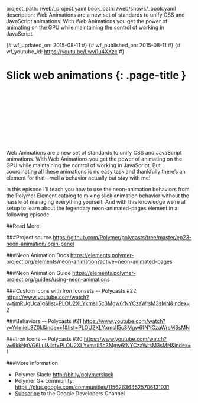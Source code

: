 project_path: /web/_project.yaml
book_path: /web/shows/_book.yaml
description: Web Animations are a new set of standards to unify CSS and JavaScript animations. With Web Animations you get the power of animating on the GPU while maintaining the control of working in JavaScript.

{# wf_updated_on: 2015-08-11 #}
{# wf_published_on: 2015-08-11 #}
{# wf_youtube_id: https://youtu.be/Lwvi1u4XXzc #}

# Slick web animations {: .page-title }


<div class="video-wrapper">
  <iframe class="devsite-embedded-youtube-video" data-video-id="https://youtu.be/Lwvi1u4XXzc"
          data-autohide="1" data-showinfo="0" frameborder="0" allowfullscreen>
  </iframe>
</div>


Web Animations are a new set of standards to unify CSS and JavaScript animations. With Web Animations you get the power of animating on the GPU while maintaining the control of working in JavaScript. But coordinating all these animations is no easy task and thankfully there’s an element for that—well a behavior actually but stay with me!

In this episode I’ll teach you how to use the neon-animation behaviors from the Polymer Element catalog to mixing slick animation behavior without the hassle of managing everything yourself. And with this knowledge we’re all setup to learn about the legendary neon-animated-pages element in a following episode.

##Read More

###Project source
<https://github.com/Polymer/polycasts/tree/master/ep23-neon-animation/login-panel>

###Neon Animation Docs
<https://elements.polymer-project.org/elements/neon-animation?active=neon-animated-pages>

###Neon Animation Guide
<https://elements.polymer-project.org/guides/using-neon-animations>

###Custom icons with Iron Iconsets -- Polycasts #22
<https://www.youtube.com/watch?v=tjmRUgUca1g&list=PLOU2XLYxmsII5c3Mgw6fNYCzaWrsM3sMN&index=2>

###Behaviors -- Polycasts #21
<https://www.youtube.com/watch?v=YrlmieL3Z0k&index=1&list=PLOU2XLYxmsII5c3Mgw6fNYCzaWrsM3sMN>

###Iron Icons -- Polycasts #20
<https://www.youtube.com/watch?v=6kkNgVG6LuI&list=PLOU2XLYxmsII5c3Mgw6fNYCzaWrsM3sMN&index=1>

###More information
- Polymer Slack: <http://bit.ly/polymerslack>
- Polymer G+ community: <https://plus.google.com/communities/115626364525706131031>
- [Subscribe](https://goo.gl/mQyv5L) to the Google Developers Channel

